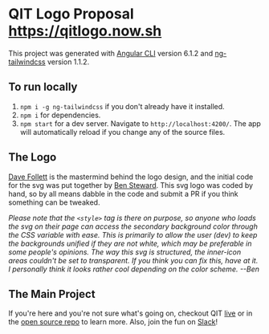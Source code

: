 # QIT Logo Proposal https://qitlogo.now.sh

This project was generated with [Angular CLI](https://github.com/angular/angular-cli) version 6.1.2 and [ng-tailwindcss](https://www.npmjs.com/package/ng-tailwindcss) version 1.1.2.

## To run locally

1. `npm i -g ng-tailwindcss` if you don't already have it installed.
2. `npm i` for dependencies.
3. `npm start` for a dev server. Navigate to `http://localhost:4200/`. The app will automatically reload if you change any of the source files.

## The Logo

[Dave Follett](https://github.com/davefollett) is the mastermind behind the logo design, and the initial code for the svg was put together by [Ben Steward](https://github.com/tehpsalmist).
This svg logo was coded by hand, so by all means dabble in the code and submit a PR if you think something can be tweaked.

_Please note that the `<style>` tag is there on purpose, so anyone who loads the svg on their page can access the secondary background color through the CSS variable with ease. This is primarily to allow the user (dev) to keep the backgrounds unified if they are not white, which may be preferable in some people's opinions. The way this svg is structured, the inner-icon areas couldn't be set to transparent. If you think you can fix this, have at it. I personally think it looks rather cool depending on the color scheme. --Ben_

## The Main Project

If you're here and you're not sure what's going on, checkout QIT [live](https://qit.cloud) or in the [open source repo](https://github.com/codingblocks/podcast-app) to learn more. Also, join the fun on [Slack](https://www.codingblocks.net/slack/)!
